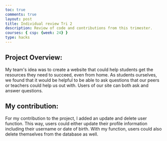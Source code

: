 ```yaml
---
toc: true
comments: true
layout: post
title: Individual review Tri 2
description: Review of code and contributions from this trimester.
courses: { csp: {week: 24} }
type: hacks
---
```


## Project Overview:
My team's idea was to create a website that could help students get the resources they need to succeed, even from home. As students ourselves, we found that it would be helpful to be able to ask questions that our peers or teachers could help us out with. Users of our site can both ask and answer questions.

## My contribution:
For my contribution to the project, I added an update and delete user function. This way, users could either update their profile information including their username or date of birth. With my function, users could also delete themselves from the database as well.